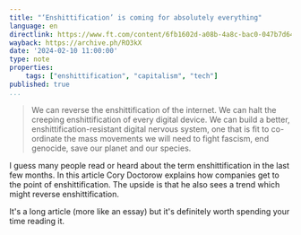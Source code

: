 ```yaml
---
title: "‘Enshittification’ is coming for absolutely everything"
language: en
directlink: https://www.ft.com/content/6fb1602d-a08b-4a8c-bac0-047b7d64aba5
wayback: https://archive.ph/RO3kX
date: '2024-02-10 11:00:00'
type: note
properties:
    tags: ["enshittification", "capitalism", "tech"]
published: true
...
```

> We can reverse the enshittification of the internet. We can halt the creeping enshittification of every digital device. We can build a better, enshittification-resistant digital nervous system, one that is fit to co-ordinate the mass movements we will need to fight fascism, end genocide, save our planet and our species.

I guess many people read or heard about the term enshittification in the last few months. In this article Cory Doctorow explains how companies get to the point of enshittification. The upside is that he also sees a trend which might reverse enshittification.

It's a long article (more like an essay) but it's definitely worth spending your time reading it.